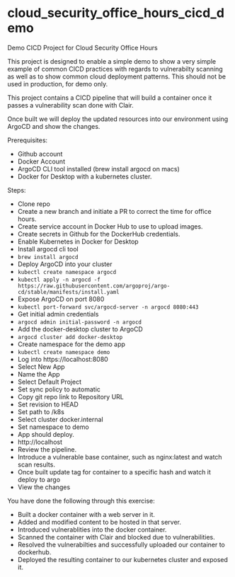 # cloud_security_office_hours_cicd_demo
Demo CICD Project for Cloud Security Office Hours

This project is designed to enable a simple demo to show a very simple example of common CICD practices with regards to vulnerabilty scanning as well as to show common cloud deployment patterns. This should not be used in production, for demo only.

This project contains a CICD pipeline that will build a container once it passes a vulnerability scan done with Clair.

Once built we will deploy the updated resources into our environment using ArgoCD and show the changes.

Prerequisites:
- Github account
- Docker Account
- ArgoCD CLI tool installed (brew install argocd on macs)
- Docker for Desktop with a kubernetes cluster.

Steps:
- Clone repo
- Create a new branch and initiate a PR to correct the time for office hours.
- Create service account in Docker Hub to use to upload images.
- Create secrets in Github for the DockerHub credentials.
- Enable Kubernetes in Docker for Desktop
- Install argocd cli tool
- `brew install argocd`
- Deploy ArgoCD into your cluster
- `kubectl create namespace argocd`
- `kubectl apply -n argocd -f https://raw.githubusercontent.com/argoproj/argo-cd/stable/manifests/install.yaml`
- Expose ArgoCD on port 8080
- `kubectl port-forward svc/argocd-server -n argocd 8080:443`
- Get initial admin credentials
- `argocd admin initial-password -n argocd`
- Add the docker-desktop cluster to ArgoCD
- `argocd cluster add docker-desktop`
- Create namespace for the demo app
- `kubectl create namespace demo`
- Log into https://localhost:8080
- Select New App
- Name the App
- Select Default Project
- Set sync policy to automatic
- Copy git repo link to Repository URL
- Set revision to HEAD
- Set path to /k8s
- Select cluster docker.internal
- Set namespace to demo
- App should deploy.
- http://localhost
- Review the pipeline.
- Introduce a vulnerable base container, such as nginx:latest and watch scan results.
- Once built update tag for container to a specific hash and watch it deploy to argo
- View the changes

You have done the following through this exercise:
- Built a docker container with a web server in it.
- Added and modified content to be hosted in that server.
- Introduced vulnerablities into the docker container.
- Scanned the container with Clair and blocked due to vulnerabilities.
- Resolved the vulnerabilties and successfully uploaded our container to dockerhub.
- Deployed the resulting container to our kubernetes cluster and exposed it.